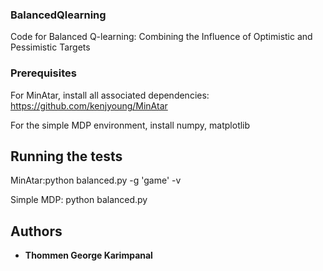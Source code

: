 ### BalancedQlearning
Code for Balanced Q-learning: Combining the Influence of Optimistic and Pessimistic Targets

### Prerequisites

For MinAtar, install all associated dependencies: https://github.com/kenjyoung/MinAtar 

For the simple MDP environment, install numpy, matplotlib

## Running the tests

MinAtar:python balanced.py -g 'game' -v

Simple MDP: python balanced.py

## Authors

* **Thommen George Karimpanal** 
